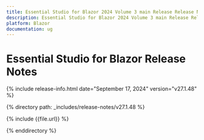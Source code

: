 ```yaml
---
title: Essential Studio for Blazor 2024 Volume 3 main Release Release Notes  
description: Essential Studio for Blazor 2024 Volume 3 main Release Release Notes  
platform: Blazor
documentation: ug
---
```


# Essential Studio for Blazor  Release Notes  

{% include release-info.html date="September 17, 2024"  version="v27.1.48" %} 

{% directory path: _includes/release-notes/v27.1.48 %}

{% include {{file.url}} %}

{% enddirectory %}